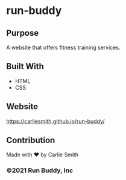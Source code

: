 # run-buddy

## Purpose
A website that offers fitness training services.

## Built With
* HTML
* CSS

## Website
https://carliesmith.github.io/run-buddy/

## Contribution
Made with ❤️ by Carlie Smith

### ©️2021 Run Buddy, Inc
